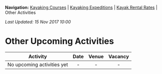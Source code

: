 **Navigation:** [Kayaking Courses](index) &#124; [Kayaking Expeditions](expedition) &#124; [Kayak Rental Rates](rental) &#124; Other Activities

_Last Updated: 15 Nov 2017 10:00_
# Other Upcoming Activities

Activity | Date | Venue | Vacancy
:---:|:---:|:---:|:---:
No upcoming activities yet|-|-|- 

